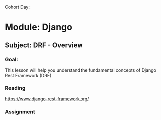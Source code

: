 Cohort Day:

# Module: Django

## Subject: DRF - Overview

### Goal:
This lesson will help you understand the fundamental concepts of Django Rest Framework (DRF)

### Reading
https://www.django-rest-framework.org/

### Assignment
